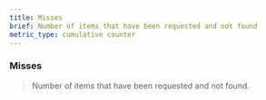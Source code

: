 ```yaml
---
title: Misses
brief: Number of items that have been requested and not found
metric_type: cumulative counter
---
```


### Misses

> Number of items that have been requested and not found.
